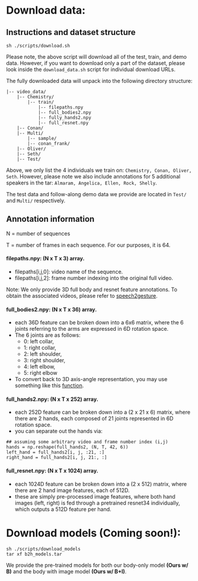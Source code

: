 # Download data:
## Instructions and dataset structure
```
sh ./scripts/download.sh
```

Please note, the above script will download all of the test, train, and demo data. However, if you want to download only a part of the dataset, please look inside the `download_data.sh` script for individual download URLs.

The fully downloaded data will unpack into the following directory structure:

```
|-- video_data/
    |-- Chemistry/
        |-- train/
            |-- filepaths.npy
            |-- full_bodies2.npy
            |-- fully_hands2.npy
            |-- full_resnet.npy
    |-- Conan/
    |-- Multi/
        |-- sample/
        |-- conan_frank/
    |-- Oliver/
    |-- Seth/
    |-- Test/
```

Above, we only list the 4 individuals we train on: `Chemistry, Conan, Oliver, Seth`. However, please note we also include annotations for 5 additional speakers in the tar: `Almaram, Angelica, Ellen, Rock, Shelly`.

The test data and follow-along demo data we provide are located in `Test/` and `Multi/` respectively.

## Annotation information

N = number of sequences

T = number of frames in each sequence. For our purposes, it is 64.

#### filepaths.npy: (N x T x 3) array.
- filepaths[i,j,0]: video name of the sequence.
- filepaths[i,j,2]: frame number indexing into the original full video.

Note: We only provide 3D full body and resnet feature annotations. To obtain the associated videos, please refer to [speech2gesture](https://github.com/amirbar/speech2gesture/blob/master/data/dataset.md).

#### full_bodies2.npy: (N x T x 36) array.
- each 36D feature can be broken down into a 6x6 matrix, where the 6 joints referring to the arms are expressed in 6D rotation space.
- The 6 joints are as follows:
	- 0: left collar,
	- 1: right collar,
	- 2: left shoulder,
	- 3: right shoulder,
	- 4: left elbow,
	- 5: right elbow
- To convert back to 3D axis-angle representation, you may use something like this [function](https://github.com/facebookresearch/body2hands/blob/master/utils/load_utils.py#L60).

#### full_hands2.npy: (N x T x 252) array.
- each 252D feature can be broken down into a (2 x 21 x 6) matrix, where there are 2 hands, each composed of 21 joints represented in 6D rotation space.
- you can separate out the hands via:

```
## assuming some arbitrary video and frame number index (i,j)
hands = np.reshape(full_hands2, (N, T, 42, 6))
left_hand = full_hands2[i, j, :21, :]
right_hand = full_hands2[i, j, 21:, :]
```

#### full_resnet.npy: (N x T x 1024) array.
- each 1024D feature can be broken down into a (2 x 512) matrix, where there are 2 hand image features, each of 512D.
- these are simply pre-processed image features, where both hand images (left, right) is fed through a pretrained resnet34 individually, which outputs a 512D feature per hand.


# Download models (Coming soon!):
```
sh ./scripts/download_models
tar xf b2h_models.tar
```
We provide the pre-trained models for both our body-only model **(Ours w/ B)** and the body with image model **(Ours w/ B+I)**.
